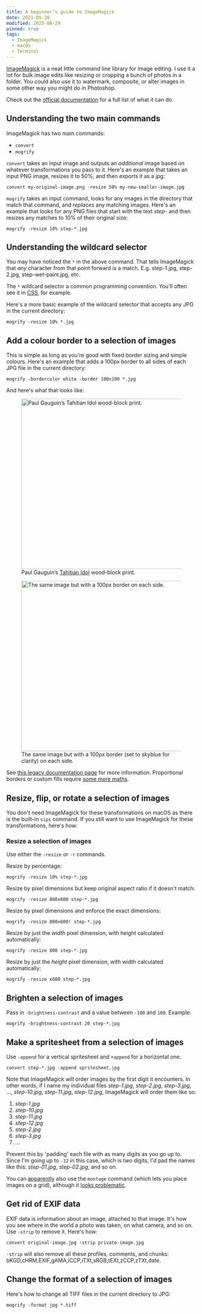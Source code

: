 ```yaml
---
title: A beginner’s guide to ImageMagick
date: 2021-05-28
modified: 2023-08-29
pinned: true
tags:
  - ImageMagick
  - macOS
  - Terminal
---
```


[ImageMagick](https://imagemagick.org) is a neat little command line library for image editing. I use it a lot for bulk image edits like resizing or cropping a bunch of photos in a folder. You could also use it to watermark, composite, or alter images in some other way you might do in Photoshop.

Check out the [official documentation](https://imagemagick.org/script/command-line-options.php) for a full list of what it can do.

## Understanding the two main commands

ImageMagick has two main commands:

- `convert`
- `mogrify`

`convert` takes an input image and outputs an _additional_ image based on whatever transformations you pass to it. Here's an example that takes an input PNG image, resizes it to 50%, and then exports it as a jpg:

```shell
convert my-original-image.png -resize 50% my-new-smaller-image.jpg
```

`mogrify` takes an input command, looks for any images in the directory that match that command, and _replaces_ any matching images. Here's an example that looks for any PNG files that start with the text _step-_ and then resizes any matches to 10% of their original size:

```shell
mogrify -resize 10% step-*.jpg
```

## Understanding the wildcard selector

You may have noticed the `*` in the above command. That tells ImageMagick that _any_ character from that point forward is a match. E.g. step-1.jpg, step-2.jpg, step-wet-paint.jpg, etc.

The `*` wildcard selector a common programming convention. You'll often see it in [CSS](/notes/tagged/css), for example.

Here's a more basic example of the wildcard selector that accepts any JPG in the current directory:

```shell
mogrify -resize 10% *.jpg
```

## Add a colour border to a selection of images

This is simple as long as you're good with fixed border sizing and simple colours. Here's an example that adds a 100px border to all sides of each JPG file in the current directory:

```shell
mogrify -bordercolor white -border 100x100 *.jpg
```

And here's what that looks like:

<div class="two-up">
  <figure>
    <img src="{% src 'paul-gauguin-hina-no-border.jpg' %}"
    srcset="{% srcset 'paul-gauguin-hina-no-border.jpg' %}"
    alt="Paul Gauguin’s Tahitian Idol wood-block print."
    width="740"
    height="450"
    loading="lazy">
    <figcaption>Paul Gauguin’s <a href="https://www.artic.edu/artworks/63079/tahitian-idol-the-goddess-hina" rel="noopener">Tahitian Idol</a> wood-block print.</figcaption>
  </figure>
  <figure>
    <img src="{% src 'paul-gauguin-hina-border-skyblue.jpg' %}"
    srcset="{% srcset 'paul-gauguin-hina-border-skyblue.jpg' %}"
    alt="The same image but with a 100px border on each side."
    width="740"
    height="450"
    loading="lazy">
    <figcaption>The same image but with a 100px border (set to skyblue for clarity) on each side.</figcaption>
  </figure>
</div>

See [this legacy documentation page](https://legacy.imagemagick.org/Usage/crop/#border) for more information. Proportional borders or custom fills require [some more maths](https://stackoverflow.com/questions/46050190/imagemagick-frame-a-picture-with-border-color-from-a-file#comment79080336_46052653).

## Resize, flip, or rotate a selection of images

You don't need ImageMagick for these transformations on macOS as there is the built-in `sips` command. If you still want to use ImageMagick for these transformations, here's how:

### Resize a selection of images

Use either the `-resize` or `-r` commands.

Resize by percentage:

```shell
mogrify -resize 10% step-*.jpg
```

Resize by pixel dimensions but keep original aspect ratio if it doesn't match:

```shell
mogrify -resize 800x600 step-*.jpg
```

Resize by pixel dimensions and enforce the exact dimensions:

```shell
mogrify -resize 800x600! step-*.jpg
```

Resize by just the _width_ pixel dimension, with height calculated automatically:

```shell
mogrify -resize 800 step-*.jpg
```

Resize by just the _height_ pixel dimension, with width calculated automatically:

```shell
mogrify -resize x600 step-*.jpg
```

## Brighten a selection of images

Pass in `-brightness-contrast` and a value between `-100` and `100`. Example:

```shell
mogrify -brightness-contrast 20 step-*.jpg
```

## Make a spritesheet from a selection of images

Use `-append` for a vertical spritesheet and `+append` for a horizontal one.

```shell
convert step-*.jpg -append spritesheet.jpg
```

Note that ImageMagick will order images by the first digit it encounters. In other words, if I name my individual files _step-1.jpg_, _step-2.jpg_, _step-3.jpg_, ..., _step-10.jpg_, _step-11.jpg_, _step-12.jpg_, ImageMagick will order them like so:

1. _step-1.jpg_
2. _step-10.jpg_
3. _step-11.jpg_
4. _step-12.jpg_
5. _step-2.jpg_
6. _step-3.jpg_
7. ...

Prevent this by 'padding' each file with as many digits as you go up to. Since I'm going up to `-12` in this case, which is two digits, I'd pad the names like this: _step-01.jpg_, _step-02.jpg_, and so on.

You can [apparently](https://stackoverflow.com/a/88720/2009441) also use the `montage` command (which lets you place images on a grid), although it [looks problematic](https://stackoverflow.com/questions/88711/how-to-concatenate-icons-into-a-single-image-with-imagemagick#comment90016528_10655028).

## Get rid of EXIF data

EXIF data is information about an image, attached to that image. It's how you see where in the world a photo was taken, on what camera, and so on. Use `-strip` to remove it. Here's how:

```shell
convert original-image.jpg -strip private-image.jpg
```

`-strip` will also remove all these profiles, comments, and chunks: bKGD,cHRM,EXIF,gAMA,iCCP,iTXt,sRGB,tEXt,zCCP,zTXt,date.

## Change the format of a selection of images

Here's how to change all TIFF files in the current directory to JPG:

```shell
mogrify -format jpg *.tiff
```
